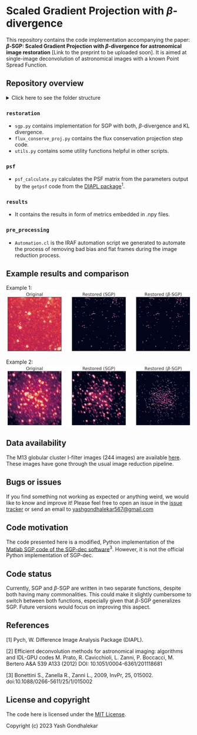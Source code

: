 # Scaled Gradient Projection with $\beta$-divergence

This repository contains the code implementation accompanying the paper: **$\beta$-SGP: Scaled Gradient Projection with $\beta$-divergence for astronomical image restoration** [Link to the preprint to be uploaded soon]. It is aimed at single-image deconvolution of astronomical images with a known Point Spread Function.

## Repository overview

<details>
<summary>Click here to see the folder structure</summary>
<pre>

.
├── images
│   ├── crowded_flux_subdiv.png
│   ├── crowded_subdiv_example.png
│   ├── ellipticity_ratio.png
│   ├── flux_frac_diff.png
│   ├── flux_line_plot_stamps.png
│   ├── flux_subdiv.png
│   ├── fwhm_ratio.png
│   └── subdiv_example.png
├── pre_processing
│   └── Automation.cl
├── psf
│   ├── get_psf_coeffs.bash
│   ├── psf_calculate.py
│   ├── psfccfbrd210048_1_1.bin.txt
│   ├── psfccfbrd210048_1_1_img.fits
│   ├── psf_estimation.bash
│   ├── psf_mat_show.ipynb
│   ├── psf_steps_and_params.MD
│   └── README.md
├── README.md
├── restoration
│   ├── application_sgp_star_stamps.py
│   ├── application_sgp_subdivisions.py
│   ├── flux_conserve_proj.py
│   ├── sgp.py
│   ├── simulated_test
│   │   ├── data
│   │   │   ├── NGC7027_255.mat
│   │   │   └── satellite_25500.mat
│   │   └── __init__.py
│   ├── simulation_test_sgp.py
│   ├── tests.py
│   └── utils.py
└── results
    ├── CROWDED_SUBDIV_BEST_BETA_INIT.npy
    ├── CROWDED_SUBDIV_EXEC_TIME_BETA.npy
    ├── CROWDED_SUBDIV_EXEC_TIME.npy
    ├── CROWDED_SUBDIV_NUM_ITERS_BETA.npy
    ├── CROWDED_SUBDIV_NUM_ITERS.npy
    ├── CROWDED_SUBDIV_ORIGCAT_2sigma.csv
    ├── CROWDED_SUBDIV_ORIGCAT.csv
    ├── CROWDED_SUBDIV_ORIG_FLUX_BETA.npy
    ├── CROWDED_SUBDIV_ORIG_FLUX.npy
    ├── CROWDED_SUBDIV_ORIGIMG_BETA.fits
    ├── CROWDED_SUBDIV_ORIGIMG.fits
    ├── CROWDED_SUBDIV_RESTORED_BETA.csv
    ├── CROWDED_SUBDIV_RESTORED_BETA_MATCHED.csv
    ├── CROWDED_SUBDIV_RESTORED.csv
    ├── CROWDED_SUBDIV_RESTORED_FLUX_BETA.npy
    ├── CROWDED_SUBDIV_RESTORED_FLUX.npy
    ├── CROWDED_SUBDIV_RESTOREDIMG_BETA.fits
    ├── CROWDED_SUBDIV_RESTOREDIMG.fits
    ├── CROWDED_SUBDIV_RESTORED_MATCHED.csv
    ├── ELLIPTICITY_RATIO_BETA.npy
    ├── ELLIPTICITY_RATIO.npy
    ├── EXEC_TIME_BETA.npy
    ├── EXEC_TIME.npy
    ├── FLUX_FRACTIONAL_DIFFERENCE_BETA.npy
    ├── FLUX_FRACTIONAL_DIFFERENCE.npy
    ├── FWHM_RATIO_BETA.npy
    ├── FWHM_RATIO.npy
    ├── NUM_ITERS_BETA.npy
    ├── NUM_ITERS.npy
    ├── ORIG_FLUX_BETA.npy
    ├── ORIG_FLUX.npy
    ├── RESTORED_FLUX_BETA.npy
    ├── RESTORED_FLUX.npy
    ├── SUBDIV_BEST_BETA_INIT.npy
    ├── SUBDIV_EXEC_TIME_BETA.npy
    ├── SUBDIV_EXEC_TIME.npy
    ├── SUBDIV_NUM_ITERS_BETA.npy
    ├── SUBDIV_NUM_ITERS.npy
    ├── SUBDIV_ORIGCAT.csv
    ├── SUBDIV_ORIG_FLUX_BETA.npy
    ├── SUBDIV_ORIG_FLUX.npy
    ├── SUBDIV_ORIGIMG_BETA.fits
    ├── SUBDIV_ORIGIMG.fits
    ├── SUBDIV_RESTORED_BETA.csv
    ├── SUBDIV_RESTORED_BETA_MATCHED.csv
    ├── SUBDIV_RESTORED.csv
    ├── SUBDIV_RESTORED_FLUX_BETA.npy
    ├── SUBDIV_RESTORED_FLUX.npy
    ├── SUBDIV_RESTOREDIMG_BETA.fits
    ├── SUBDIV_RESTOREDIMG.fits
    ├── SUBDIV_RESTORED_MATCHED.csv
    ├── WD_RADIAL_PROFILE_DISTANCE_BETA.npy
    └── WD_RADIAL_PROFILE_DISTANCE.npy

7 directories

</pre>
</details>

### `restoration`
- `sgp.py` contains implementation for SGP with both, $\beta$-divergence and KL divergence.
- `flux_conserve_proj.py` contains the flux conservation projection step code.
- `utils.py` contains some utility functions helpful in other scripts.

### `psf`

- `psf_calculate.py` calculates the PSF matrix from the parameters output by the `getpsf` code from the [DIAPL package](https://users.camk.edu.pl/pych/DIAPL/)<sup>1</sup>.

### `results`

- It contains the results in form of metrics embedded in .npy files.

### `pre_processing`

- `Automation.cl` is the IRAF automation script we generated to automate the process of removing bad bias and flat frames during the image reduction process.

## Example results and comparison

Example 1:
![Example 1](https://github.com/Yash-10/beta-sgp/blob/master/images/subdiv_example.png?raw=true)

Example 2:
![Example 2](https://github.com/Yash-10/beta-sgp/blob/master/images/crowded_subdiv_example.png?raw=true)

## Data availability

The M13 globular cluster I-filter images (244 images) are available [here](https://drive.google.com/file/d/13Vk2TpXgSB6IoLUIv-zdh-XI53wJp-0y/view?usp=sharing). These images have gone through the usual image reduction pipeline.

## Bugs or issues

If you find something not working as expected or anything weird, we would like to know and improve it! Please feel free to open an issue in the [issue tracker](https://github.com/Yash-10/fc_sgp-star-restoration/issues) or send an email to yashgondhalekar567@gmail.com

## Code motivation

The code presented here is a modified, Python implementation of the [Matlab SGP code of the SGP-dec software](https://www.unife.it/prin/software)<sup>3</sup>. However, it is not the official Python implementation of SGP-dec.

## Code status

Currently, SGP and $\beta$-SGP are written in two separate functions, despite both having many commonalities. This could make it slightly cumbersome to switch between both functions, especially given that $\beta$-SGP generalizes SGP. Future versions would focus on improving this aspect.

## References

[1] Pych, W. Difference Image Analysis Package (DIAPL).

[2] Efficient deconvolution methods for astronomical imaging: algorithms and IDL-GPU codes M.  Prato, R.  Cavicchioli, L.  Zanni, P.  Boccacci, M.  Bertero A&A 539 A133 (2012) DOI: 10.1051/0004-6361/201118681

[3] Bonettini S., Zanella R., Zanni L., 2009, InvPr, 25, 015002. doi:10.1088/0266-5611/25/1/015002

## License and copyright
The code here is licensed under the [MIT License](https://github.com/Yash-10/beta-sgp/blob/master/LICENSE).

Copyright (c) 2023 Yash Gondhalekar
